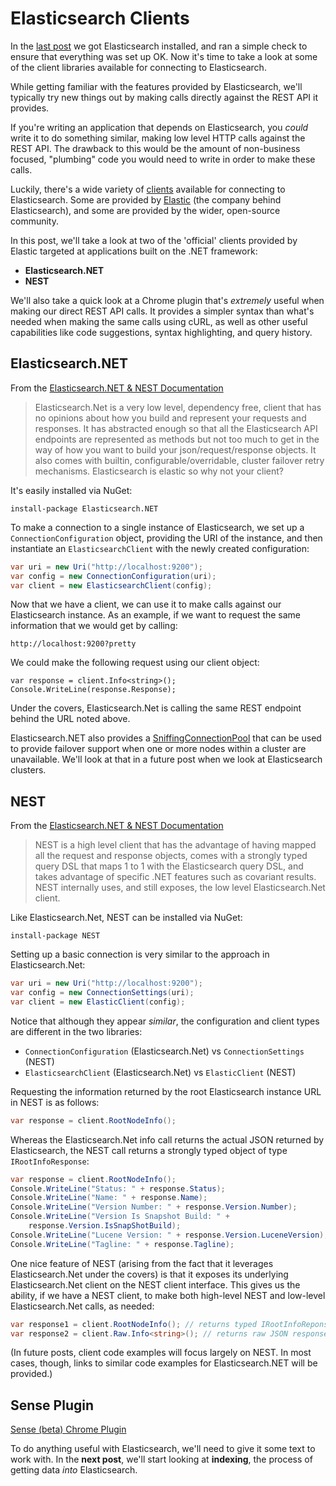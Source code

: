 
# Elasticsearch Clients

In the [last post]() we got Elasticsearch installed, and ran a simple check to ensure that
everything was set up OK.  Now it's time to take a look at some of the client libraries available
for connecting to Elasticsearch.

While getting familiar with the features provided by Elasticsearch, we'll typically try new things out
by making calls directly against the REST API it provides.

If you're writing an application that depends on Elasticsearch, you _could_ write it to do something
similar, making low level HTTP calls against the REST API.  The drawback to this would be the amount
of non-business focused, "plumbing" code you would need to write in order to make these calls.

Luckily, there's a wide variety of
[clients](http://www.elastic.co/guide/en/elasticsearch/client/community/current/clients.html)
available for connecting to Elasticsearch.  Some are provided by [Elastic](https://www.elastic.co/)
(the company behind Elasticsearch), and some are provided by the wider, open-source community.

In this post, we'll take a look at two of the 'official' clients provided by Elastic targeted at
applications built on the .NET framework:

* **Elasticsearch.NET**
* **NEST**

We'll also take a quick look at a Chrome plugin that's _extremely_ useful when making our direct
REST API calls.  It provides a simpler syntax than what's needed when making the same calls using
cURL, as well as other useful capabilities like code suggestions, syntax highlighting, and query
history.

## Elasticsearch.NET

From the [Elasticsearch.NET & NEST Documentation](http://nest.azurewebsites.net/)

> Elasticsearch.Net is a very low level, dependency free, client that has no opinions about how you
> build and represent your requests and responses. It has abstracted enough so that all the
> Elasticsearch API endpoints are represented as methods but not too much to get in the way of how
> you want to build your json/request/response objects. It also comes with builtin,
> configurable/overridable, cluster failover retry mechanisms. Elasticsearch is elastic so why not
> your client?

It's easily installed via NuGet:

```
install-package Elasticsearch.NET
```

To make a connection to a single instance of Elasticsearch, we set up a `ConnectionConfiguration`
object, providing the URI of the instance, and then instantiate an `ElasticsearchClient` with the
newly created configuration:

```csharp
var uri = new Uri("http://localhost:9200");
var config = new ConnectionConfiguration(uri);            
var client = new ElasticsearchClient(config);
```

Now that we have a client, we can use it to make calls against our Elasticsearch instance.  As an example,
if we want to request the same information that we would get by calling:

```
http://localhost:9200?pretty
```

We could make the following request using our client object:

```charp
var response = client.Info<string>();
Console.WriteLine(response.Response);
```

Under the covers, Elasticsearch.Net is calling the same REST endpoint behind the URL noted above.

Elasticsearch.NET also provides a [SniffingConnectionPool]() that can be used to provide failover
support when one or more nodes within a cluster are unavailable.  We'll look at that in a future
post when we look at Elasticsearch clusters.

## NEST

From the [Elasticsearch.NET & NEST Documentation](http://nest.azurewebsites.net/)

> NEST is a high level client that has the advantage of having mapped all the request and response
> objects, comes with a strongly typed query DSL that maps 1 to 1 with the Elasticsearch query DSL,
> and takes advantage of specific .NET features such as covariant results. NEST internally uses, and
> still exposes, the low level Elasticsearch.Net client.

Like Elasticsearch.Net, NEST can be installed via NuGet:

```
install-package NEST
```

Setting up a basic connection is very similar to the approach in Elasticsearch.Net:

```csharp
var uri = new Uri("http://localhost:9200");
var config = new ConnectionSettings(uri);
var client = new ElasticClient(config);
```

Notice that although they appear _similar_, the configuration and client types are different in the two libraries:

* `ConnectionConfiguration` (Elasticsearch.Net) vs `ConnectionSettings` (NEST)
* `ElasticsearchClient` (Elasticsearch.Net) vs `ElasticClient` (NEST)


Requesting the information returned by the root Elasticsearch instance URL in NEST is as follows:

```csharp
var response = client.RootNodeInfo();
```

Whereas the Elasticsearch.Net info call returns the actual JSON returned by Elasticsearch, the NEST
call returns a strongly typed object of type `IRootInfoResponse`:

```csharp
var response = client.RootNodeInfo();
Console.WriteLine("Status: " + response.Status);
Console.WriteLine("Name: " + response.Name);
Console.WriteLine("Version Number: " + response.Version.Number);
Console.WriteLine("Version Is Snapshot Build: " +
	response.Version.IsSnapShotBuild);
Console.WriteLine("Lucene Version: " + response.Version.LuceneVersion);
Console.WriteLine("Tagline: " + response.Tagline);
```

One nice feature of NEST (arising from the fact that it leverages Elasticsearch.Net under the
covers) is that it exposes its underlying Elasticsearch.Net client on the NEST client interface.
This gives us the ability, if we have a NEST client, to make both high-level NEST and low-level
Elasticsearch.Net calls, as needed:

```csharp
var response1 = client.RootNodeInfo(); // returns typed IRootInfoReponse
var response2 = client.Raw.Info<string>(); // returns raw JSON response
```


(In future posts, client code examples will focus largely on NEST.  In most cases, though, links to
similar code examples for Elasticsearch.NET will be provided.)

## Sense Plugin

[Sense (beta) Chrome Plugin](https://chrome.google.com/webstore/detail/sense-beta/lhjgkmllcaadmopgmanpapmpjgmfcfig)

To do anything useful with Elasticsearch, we'll need to give it some text to work with.  In the
**next post**, we'll start looking at **indexing**, the process of getting data _into_
Elasticsearch.
